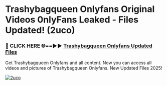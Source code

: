 # Trashybagqueen Onlyfans Original Videos 0nlyFans Leaked - Files Updated! (2uco)

<h3>🔴 CLICK HERE 🌐==►► <a href="https://tinyurl.com/3hn5wdd3" rel="nofollow">Trashybagqueen Onlyfans Updated Files</a></h3>

Get Trashybagqueen Onlyfans and all content. Now you can access all videos and pictures of Trashybagqueen Onlyfans. New Updated Files 2025!

[![2uco](https://i.imgur.com/4HnBqBT.gif)](https://tinyurl.com/3hn5wdd3)
